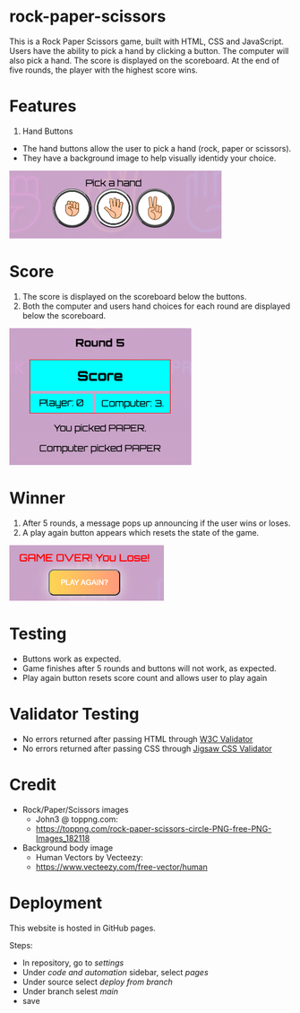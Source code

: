 # rock-paper-scissors
This is a Rock Paper Scissors game, built with HTML, CSS and JavaScript. Users have the ability to pick a hand by clicking a button. The computer will also pick a hand. The score is displayed on the scoreboard. At the end of five rounds, the player with the highest score wins. 

# Features
1. Hand Buttons
* The hand buttons allow the user to pick a hand (rock, paper or scissors).
* They have a background image to help visually identidy your choice.

![Buttons](./images/readmeButtons.png)

# Score
1. The score is displayed on the scoreboard below the buttons. 
2. Both the computer and users hand choices for each round are displayed below the scoreboard.

![Buttons](./images/readmeScore.png)

# Winner
1. After 5 rounds, a message pops up announcing if the user wins or loses. 
2. A play again button appears which resets the state of the game.  

![Buttons](./images/readmeWinner.png)

# Testing
* Buttons work as expected. 
* Game finishes after 5 rounds and buttons will not work, as expected.
* Play again button resets score count and allows user to play again

# Validator Testing
* No errors returned after passing HTML through [W3C Validator](https://validator.w3.org/nu/)
* No errors returned after passing CSS through [Jigsaw CSS Validator](https://jigsaw.w3.org/css-validator/validator)

# Credit
* Rock/Paper/Scissors images
  * John3 @ toppng.com: 
  * https://toppng.com/rock-paper-scissors-circle-PNG-free-PNG-Images_182118
* Background body image
  * Human Vectors by Vecteezy:
  * https://www.vecteezy.com/free-vector/human

# Deployment

This website is hosted in GitHub pages.

Steps:
* In repository, go to _settings_
* Under _code and automation_ sidebar, select _pages_
* Under source select _deploy from branch_
* Under branch selest _main_
* save

